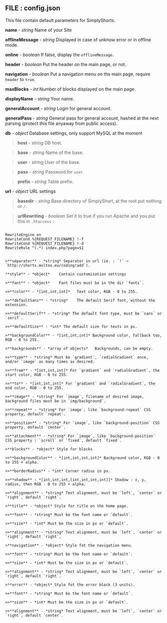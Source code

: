 ## FILE : config.json
This file contain default parameters for SimplyShorts.

**name** - *string*	Name of your Site

**offlineMessage** - *string*	Displayed in case of unknow error or in offline mode.

**online** - *boolean*	If false, display the `offlineMessage`.

**header** - *boolean*	Put the header on the main page, or not.

**navigation** - *boolean*	Put a navigation menu on the main page, require `header` to `true`.

**maxBlocks** - *int*	Number of blocks displayed on the main page.

**displayName** - *string*	Your name.

**generalAccount** - *string*	Login for general account.

**generalPass** - *string*	General pass for general account, hashed at the next parsing (protect this file anyaway from public access).

**db** - *object* Database settings, only support MySQL at the moment

>**host** - *string* DB host.

>**base** - *string* Name of the base.

>**user** - *string* User of the base.

>**pass** - *string* Password for `user`.

>**prefix** - *string* Table prefix.

**url** - *object* URL settings

>**basedir** - *string* Base directory of SimplyShort, at the root put nothing or `/`.

>**urlRewriting** - *boolean* Set it to true if you run Apache and you put this in `.htaccess` :

>>```ht
	RewriteEngine on
	RewriteCond %{REQUEST_FILENAME} !-f
	RewriteCond %{REQUEST_FILENAME} !-d 
	RewriteRule ^(.*) index.php?page=$1
```

>**separator** - *string* Separator in url (ie. : `!` → `http://shorts.multoo.eu/coding!add`).

**style** - *object*	Contain customisation settings

>**font** - *object*	Font files must be in the dir `fonts`.

>>**color** - *[int,int,int]* 	Text color, RGB - 0 to 255.

>>**defaultSans** - *string* 	The default Serif font, without the extension.

>>**defaultSerif** - *string* The default font type, must be `sans` or `serif`.

>>**defaultSize** - *int* The default size for texts in px.

>**backgroundColor** - *[int,int,int]* Background color, fallback too, RGB - 0 to 255.

>**backgrounds** - *array of objects*	Backgrounds, can be empty.

>>**type** - *string* Must be `gradient`, `radialGradient` once, and/or `image` as many times as desired.

>>**from** - *[int,int,int]* For `gradient` and `radialGradient`, the start color, RGB - 0 to 255.

>>**to** - *[int,int,int]* For `gradient` and `radialGradient`, the end color, RGB - 0 to 255.

>>**image** - *string* For `image`, filename of desired image, background files must be in `img/background`.

>>**repeat** - *string* For `image`, like `background-repeat` CSS property, default `repeat`.

>>**position** - *string* For `image`, like `background-position` CSS property, default `center`.

>>**attachment** - *string* For `image`, like `background-position` CSS property : `scroll` or `fixed`, default `fixed`.

>**blocks** - *object* Style for blocks

>>**backgroundColor** - *[int,int,int,int]* Background color, RGB - 0 to 255 + alpha.

>>**borderRadius** - *int* Corner radius in px.

>>**shadow** - *[int,int,int,[int,int,int,int]]* Shadow : x, y, radius, then RGB - 0 to 255 + alpha.

>>**alignment** - *string* Text alignment, must be `left`, `center` or `right`, default `right`.

>**title** - *object* Style for title on the home page.

>>**font** - *string* Must be the font name or `default`.

>>**size** - *int* Must be the size in px or `default`.

>>**alignment** - *string* Text alignment, must be `left`, `center` or `right`, default `right`.

>**navigation** - *object* Style fot the navigation menu.

>>**font** - *string* Must be the font name or `default`.

>>**size** - *int* Must be the size in px or `default`.

>>**alignment** - *string* Text alignment, must be `left`, `center` or `right`, default `right`.

>**error** - *object* Style fot the error block (3 units).

>>**font** - *string* Must be the font name or `default`.

>>**size** - *int* Must be the size in px or `default`.

>>**alignment** - *string* Text alignment, must be `left`, `center` or `right`, default `center`.